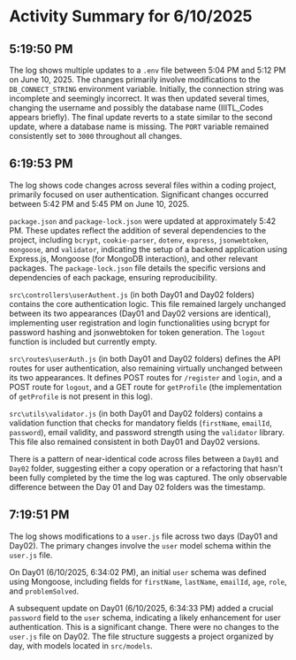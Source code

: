 # Activity Summary for 6/10/2025

## 5:19:50 PM
The log shows multiple updates to a `.env` file between 5:04 PM and 5:12 PM on June 10, 2025.  The changes primarily involve modifications to the `DB_CONNECT_STRING` environment variable.  Initially, the connection string was incomplete and seemingly incorrect.  It was then updated several times, changing the username and possibly the database name (IIITL_Codes appears briefly).  The final update reverts to a state similar to the second update, where a database name is missing.  The `PORT` variable remained consistently set to `3000` throughout all changes.


## 6:19:53 PM
The log shows code changes across several files within a coding project, primarily focused on user authentication.  Significant changes occurred between 5:42 PM and 5:45 PM on June 10, 2025.

`package.json` and `package-lock.json` were updated at approximately 5:42 PM.  These updates reflect the addition of several dependencies to the project, including `bcrypt`, `cookie-parser`, `dotenv`, `express`, `jsonwebtoken`, `mongoose`, and `validator`, indicating the setup of a backend application using Express.js, Mongoose (for MongoDB interaction), and other relevant packages.  The `package-lock.json` file details the specific versions and dependencies of each package, ensuring reproducibility.


`src\controllers\userAuthent.js` (in both Day01 and Day02 folders) contains the core authentication logic. This file remained largely unchanged between its two appearances (Day01 and Day02 versions are identical), implementing user registration and login functionalities using bcrypt for password hashing and jsonwebtoken for token generation.  The `logout` function is included but currently empty.


`src\routes\userAuth.js` (in both Day01 and Day02 folders) defines the API routes for user authentication, also remaining virtually unchanged between its two appearances.  It defines POST routes for `/register` and `login`, and a POST route for `logout`, and a GET route for `getProfile` (the implementation of `getProfile` is not present in this log).


`src\utils\validator.js` (in both Day01 and Day02 folders)  contains a validation function that checks for mandatory fields (`firstName`, `emailId`, `password`), email validity, and password strength using the `validator` library.  This file also remained consistent in both Day01 and Day02 versions.

There is a pattern of near-identical code across files between a `Day01` and `Day02` folder, suggesting either a copy operation or a refactoring that hasn't been fully completed by the time the log was captured.  The only observable difference between the Day 01 and Day 02 folders was the timestamp.


## 7:19:51 PM
The log shows modifications to a `user.js` file across two days (Day01 and Day02).  The primary changes involve the `user` model schema within the `user.js` file.

On Day01 (6/10/2025, 6:34:02 PM), an initial `user` schema was defined using Mongoose, including fields for `firstName`, `lastName`, `emailId`, `age`, `role`, and `problemSolved`.

A subsequent update on Day01 (6/10/2025, 6:34:33 PM) added a crucial `password` field to the `user` schema, indicating a likely enhancement for user authentication.  This is a significant change.  There were no changes to the `user.js` file on Day02.  The file structure suggests a project organized by day, with models located in `src/models`.
